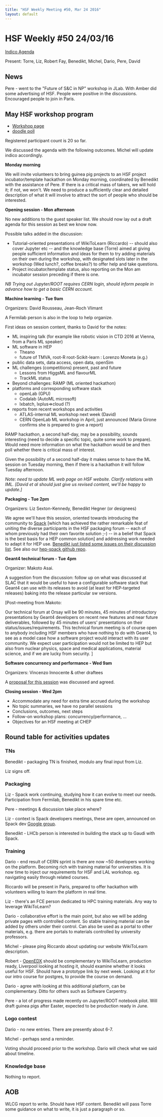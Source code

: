 ```yaml
---
title: "HSF Weekly Meeting #50, Mar 24 2016"
layout: default
---
```


# HSF Weekly #50 24/03/16

[Indico Agenda](https://indico.cern.ch/event/514104/)

Present: Torre, Liz, Robert Fay, Benedikt, Michel, Dario, Pere, David

## News

Pere - went to the "Future of S&C in NP" workshop in JLab. With Amber did some advertising of HSF. People were positive
in the discussions. Encouraged people to join in Paris. 

## May HSF workshop program

- [Workshop page](https://indico.cern.ch/event/496146/)
- [doodle poll](http://doodle.com/poll/8hpxredhnci2i8xh)

Registered participant count is 20 so far.

We discussed the agenda with the following outcomes. Michel will update indico accordingly.

**Monday morning**

We will invite volunteers to bring guinea pig projects to an HSF project incubator/template hackathon on Monday morning, coordinated by Benedikt with the assistance of Pere. If there is a critical mass of takers, we will hold it; if not, we won't. We need to produce a sufficiently clear and detailed description of what it will involve to attract the sort of people who should be interested.

**Opening session - Mon afternoon**

No new additions to the guest speaker list. We should now lay out a draft agenda for this session as best we know now.

Possible talks added in the discussion:

- Tutorial-oriented presentations of WikiToLearn (Riccardo) -- should also cover Jupyter etc -- and the knowledge base (Torre) aimed at giving people sufficient information and ideas for them to try adding materials on their own during the workshop, with designated slots later in the workshop (Wed lunch?, coffee breaks?) to offer help and take questions.
- Project incubator/template status, also reporting on the Mon am incubator session preceding if there is one.

*NB Trying out Jupyter/ROOT requires CERN login, should inform people in advance how to get a basic CERN account.*

**Machine learning - Tue 9am**

Organizers: David Rousseau, Jean-Roch Vlimant

A Fermilab person is also in the loop to help organize.

First ideas on session content, thanks to David for the notes:

- ML inspiring talk (for example like robotic vision in CTD 2016 at Vienna, from a Paris ML speaker)
- ML software in HEP
    - Theano
    - future of TMVA, root-R root-Scikit-learn : Lorenzo Moneta (e.g.)
- public data sets, data access, open data, openSim
- ML challenges (competitions) present, past and future
    - Lessons from HiggsML and flavourML
    - TrackML status
- Beyond challenges: RAMP (ML oriented hackathon)
- platforms and corresponding software stack
    - openLab (GPU)
    - Codalab (AutoML microsoft)
    - lxbatch, lxplus=>cloud (?)
- reports from recent workshops and activities
    - ATLAS-internal ML workshop next week (David)
    - CERN OpenLab ML workshop in April, just announced (Maria Girone confirms she is prepared to give a report)

RAMP hackathon, a second half-day, may be a possibility, sounds interesting (need to decide a specific topic, quite some work to prepare). Would need more information on what the hackathon would be and then poll whether there is critical mass of interest. 

Given the possibility of a second half-day it makes sense to have the ML session on Tuesday morning, then if there is a hackathon it will follow Tuesday afternoon.

*Note: need to update ML web page on HSF website. Clarify relations with IML. [David et al should just give us revised content, we'll be happy to update.]*

**Packaging - Tue 2pm**

Organizers: Liz Sexton-Kennedy, Benedikt Hegner (or designees)

We agree we'll have this session, oriented towards introducing the community to [Spack](https://github.com/LLNL/spack) [which has achieved the rather remarkable feat of uniting the diverse participants in the HSF packaging forum -- each of whom previously had their own favorite solution ;-) -- in a belief that Spack is the best basis for a HEP common solution] and addressing work needed to adapt it for HEP use. [Benedikt just listed some issues on their discussion list](https://groups.google.com/forum/#!topic/spack/RF_jbW8qY9I). See also our [hep-spack github repo](https://github.com/HEP-SF/hep-spack).

**Geant4 technical forum - Tue 4pm**

Organizer: Makoto Asai.

A suggestion from the discussion: follow up on what was discussed at SLAC that it would be useful to have a configurable software stack that Geant4 can use with its releases to avoid (at least for HEP-targeted releases) baking into the release particular sw versions.

[Post-meeting from Makoto:

Our technical forum at Orsay will be 90 minutes, 45 minutes of introductory presentations by Geant4 developers on recent new features and near future deliverables, followed by 45 minutes of users' presentations on their status/issues/requirements. 
This technical forum meeting is of course open to anybody including HSF members who have nothing to do with Geant4, to see as a model case how a software project would interact with its user community.
We expect user participation would not be limited to HEP but also from nuclear physics, space and medical applications, material science, and if we are lucky from security.
]

**Software concurrency and performance - Wed 9am**

Organizers: Vincenzo Innocente & other draftees

A [proposal for this session](https://docs.google.com/document/d/1IwY3EiTuCkUI_YXcq7-N265MzA-5iJpl87bR22vfmk0/edit?usp=sharing) was discussed and agreed.


**Closing session - Wed 2pm**

- Accommodate any need for extra time accrued during the workshop
- No topic summaries, we have no parallel sessions
- Conclusions, outcomes, next steps
- Follow-on workshop plans: concurrency/performance, ...
- Objectives for an HSF meeting at CHEP


## Round table for activities updates

### TNs

Benedikt - packaging TN is finished, modulo any final input from Liz.

Liz signs off.

### Packaging

Liz - Spack work continuing, studying how it can evolve to meet our needs. Participation from Fermilab, 
Benedikt in his spare time etc.

Pere - meetings & discussion take place where?

Liz - context is Spack developers meetings, these are open, announced on Spack dev [Google group](https://groups.google.com/forum/#!forum/spack).

Benedikt - LHCb person is interested in building the stack up to Gaudi with Spack.

### Training 

Dario - end result of CERN sprint is there are now ~50 developers working on the platform. Becoming rich with training material for universities. It is now time to inject our requirements for HSF and LAL workshop. eg. navigating easily through related courses.

Riccardo will be present in Paris, prepared to offer hackathon with volunteers willing to learn the platform in real time.

Liz - there's an FCE person dedicated to HPC training materials. Any way to leverage WikiToLearn?

Dario - collaborative effort is the main point, but also we will be adding private pages with controlled content. So stable training material can be added by others under their control. Can also be used as a portal to other materials, e.g. there are portals to materials controlled by university professors.

Michel - please ping Riccardo about updating our website WikiToLearn description.

Robert - [OpenEDX](https://open.edx.org/) should be complementary to WikiToLearn, production ready, Liverpool looking at hosting it, should examine whether it looks useful for HSF. Should have a prototype link by next week. Looking at it for our intro course for postgres, to provide the course on demand.

Dario - agree with looking at this additional platform, can be complementary. Ditto for others such as Software Carpentry. 

Pere - a lot of progress made recently on Jupyter/ROOT notebook pilot. Will draft guinea pigs after Easter, expected to be production ready in June.

### Logo contest 

Dario - no new entries. There are presently about 6-7.

Michel - perhaps send a reminder.

Voting should proceed prior to the workshop. Dario will check what we said about timeline.

### Knowledge base

Nothing to report.

## AOB

WLCG report to write. Should have HSF content. Benedikt will pass Torre some guidance on what to write, it is just a paragraph or so.

